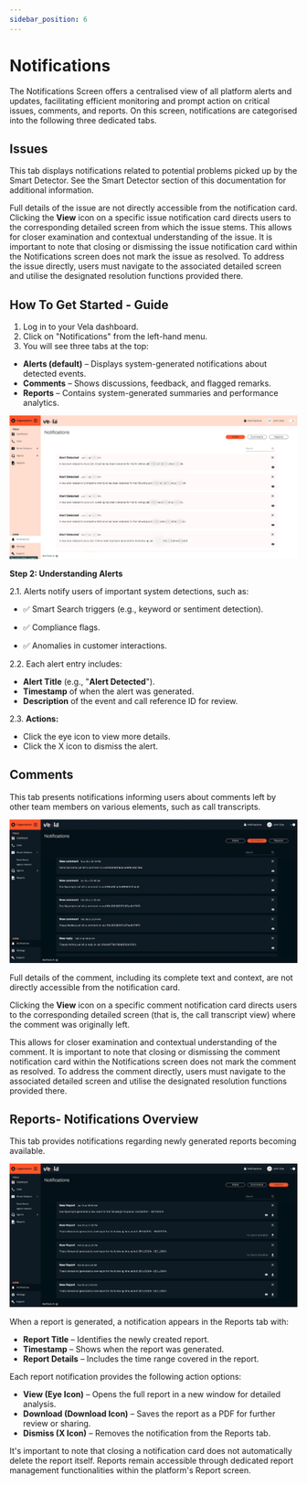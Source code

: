 ```yaml
---
sidebar_position: 6
---
```


# Notifications


The Notifications Screen offers a centralised view of all platform alerts and updates, facilitating efficient monitoring 
and prompt action on critical issues, comments, and reports. On this screen, notifications are categorised into the
 following three dedicated tabs.


## Issues

This tab displays notifications related to potential problems picked up by the Smart Detector. See the Smart Detector 
section of this documentation for additional information.

Full details of the issue are not directly accessible from the notification card. Clicking the **View** icon on a specific issue notification card directs users to the corresponding detailed screen from which the issue stems. This allows for closer examination and contextual understanding of the issue.  It is important to note that closing or dismissing the issue notification card within the Notifications screen does not  mark the issue as resolved. To address the issue directly, users must navigate to the associated detailed screen and  utilise the designated resolution functions provided there.


 ## How To Get Started - Guide
1. Log in to your Vela dashboard.
2. Click on "Notifications" from the left-hand menu.
3. You will see three tabs at the top:
 - **Alerts (default)** – Displays system-generated notifications about detected events.
 - **Comments** – Shows discussions, feedback, and flagged remarks.
 - **Reports** – Contains system-generated summaries and performance analytics.

![alt text](../img/screenshots/notifications-alerts.png)

**Step 2: Understanding Alerts**

2.1.  Alerts notify users of important system detections, such as:

 -  ✅ Smart Search triggers (e.g., keyword or sentiment detection).

 -  ✅ Compliance flags.

 -  ✅ Anomalies in customer interactions.

2.2. Each alert entry includes:

  - **Alert Title** (e.g., "**Alert Detected**").
  - **Timestamp** of when the alert was generated.
  - **Description** of the event and call reference ID for review.

2.3. **Actions:**
  -  Click the eye icon to view more details.
  -  Click the X icon to dismiss the alert.



## Comments

This tab presents notifications informing users about comments left by other team members on various elements, such as call transcripts.

![alt text](../img/screenshots/notifications-comments.png)

Full details of the comment, including its complete text and context, are not directly accessible from the notification card. 
 
Clicking the **View** icon on a specific comment notification card directs users to the corresponding detailed screen (that is, the call transcript view) where the comment was originally left. 

This allows for closer examination and contextual understanding of the comment. It is important to note that closing or dismissing the comment notification card within the Notifications screen does not mark the comment as resolved. To address the comment directly, users must navigate to the associated detailed screen and utilise the designated resolution functions provided there.


## Reports- Notifications Overview

This tab provides notifications regarding newly generated reports becoming available.

![alt text](../img/screenshots/notifications-reports.png)

When a report is generated, a notification appears in the Reports tab with:

- **Report Title** – Identifies the newly created report.
- **Timestamp** – Shows when the report was generated.
- **Report Details** – Includes the time range covered in the report.

Each report notification provides the following action options:

- **View (Eye Icon)** – Opens the full report in a new window for detailed analysis.
- **Download (Download Icon)** – Saves the report as a PDF for further review or sharing.
- **Dismiss (X Icon)** – Removes the notification from the Reports tab.

It's important to note that closing a notification card does not automatically delete the report itself. Reports remain accessible through dedicated report management functionalities within the platform's Report screen.
